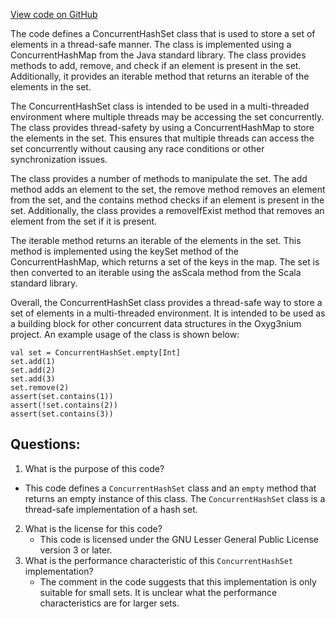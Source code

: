 [View code on GitHub](https://github.com/alephium/alephium/util/src/main/scala/org/alephium/util/ConcurrentHashSet.scala)

The code defines a ConcurrentHashSet class that is used to store a set of elements in a thread-safe manner. The class is implemented using a ConcurrentHashMap from the Java standard library. The class provides methods to add, remove, and check if an element is present in the set. Additionally, it provides an iterable method that returns an iterable of the elements in the set.

The ConcurrentHashSet class is intended to be used in a multi-threaded environment where multiple threads may be accessing the set concurrently. The class provides thread-safety by using a ConcurrentHashMap to store the elements in the set. This ensures that multiple threads can access the set concurrently without causing any race conditions or other synchronization issues.

The class provides a number of methods to manipulate the set. The add method adds an element to the set, the remove method removes an element from the set, and the contains method checks if an element is present in the set. Additionally, the class provides a removeIfExist method that removes an element from the set if it is present.

The iterable method returns an iterable of the elements in the set. This method is implemented using the keySet method of the ConcurrentHashMap, which returns a set of the keys in the map. The set is then converted to an iterable using the asScala method from the Scala standard library.

Overall, the ConcurrentHashSet class provides a thread-safe way to store a set of elements in a multi-threaded environment. It is intended to be used as a building block for other concurrent data structures in the Oxyg3nium project. An example usage of the class is shown below:

```
val set = ConcurrentHashSet.empty[Int]
set.add(1)
set.add(2)
set.add(3)
set.remove(2)
assert(set.contains(1))
assert(!set.contains(2))
assert(set.contains(3))
```
## Questions: 
 1. What is the purpose of this code?
   - This code defines a `ConcurrentHashSet` class and an `empty` method that returns an empty instance of this class. The `ConcurrentHashSet` class is a thread-safe implementation of a hash set.
2. What is the license for this code?
   - This code is licensed under the GNU Lesser General Public License version 3 or later.
3. What is the performance characteristic of this `ConcurrentHashSet` implementation?
   - The comment in the code suggests that this implementation is only suitable for small sets. It is unclear what the performance characteristics are for larger sets.